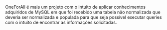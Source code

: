 OneForAll é mais um projeto com o intuito de aplicar conhecimentos adquiridos de MySQL em que foi recebido uma tabela não normalizada que deveria ser normalizada e populada para que seja possível executar queries com o intuito de encontrar as informações solicitadas.

